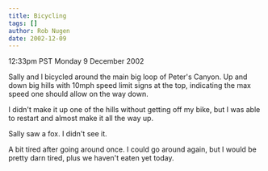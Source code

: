 ```yaml
---
title: Bicycling
tags: []
author: Rob Nugen
date: 2002-12-09
---
```


<p class=date>12:33pm PST Monday 9 December 2002</p>

<p>Sally and I bicycled around the main big loop of Peter's Canyon.
Up and down big hills with 10mph speed limit signs at the top,
indicating the max speed one should allow on the way down.</p>

<p>I didn't make it up one of the hills without getting off my bike,
but I was able to restart and almost make it all the way up.</p>

<p>Sally saw a fox.  I didn't see it.</p>

<p>A bit tired after going around once.  I could go around again,
but I would be pretty darn tired, plus we haven't eaten yet today.</p>
